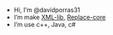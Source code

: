 - Hi, I’m @davidporras31
- I’m make [XML-lib](https://github.com/davidporras31/xml-lib), [Replace-core](https://github.com/davidporras31/Replace-core)
- I’m use c++, Java, c#

<!---
davidporras31/davidporras31 is a ✨ special ✨ repository because its `README.md` (this file) appears on your GitHub profile.
You can click the Preview link to take a look at your changes.
--->
